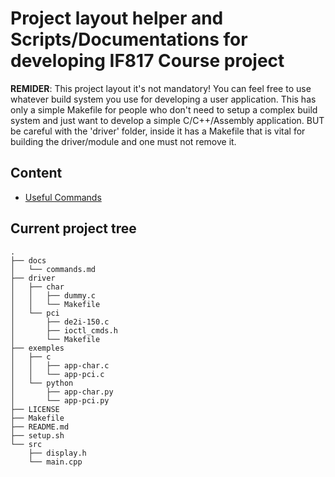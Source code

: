 # Project layout helper and Scripts/Documentations for developing IF817 Course project

**REMIDER**: This project layout it's not mandatory! You can feel free to use whatever build system you use for developing a user application. This has only a simple Makefile for people who don't need to setup a complex build system and just want to develop a simple C/C++/Assembly application. BUT be careful with the 'driver' folder, inside it has a Makefile that is vital for building the driver/module and one must not remove it.

## Content
 - [Useful Commands](docs/commands.md)

## Current project tree

	.
	├── docs
	│   └── commands.md
	├── driver
	│   ├── char
	│   │   ├── dummy.c
	│   │   └── Makefile
	│   └── pci
	│       ├── de2i-150.c
	│       ├── ioctl_cmds.h
	│       └── Makefile
	├── exemples
	│   ├── c
	│   │   ├── app-char.c
	│   │   └── app-pci.c
	│   └── python
	│       ├── app-char.py
	│       └── app-pci.py
	├── LICENSE
	├── Makefile
	├── README.md
	├── setup.sh
	└── src
	    ├── display.h
	    └── main.cpp

